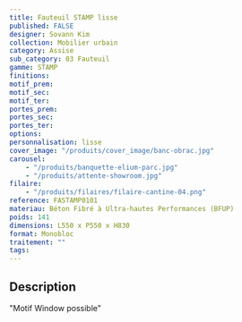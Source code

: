 ```yaml
---
title: Fauteuil STAMP lisse
published: FALSE
designer: Sovann Kim
collection: Mobilier urbain
category: Assise
sub_category: 03 Fauteuil
gamme: STAMP
finitions:
motif_prem:
motif_sec:
motif_ter:
portes_prem:
portes_sec:
portes_ter:
options:
personnalisation: lisse
cover_image: "/produits/cover_image/banc-obrac.jpg"
carousel:
    - "/produits/banquette-elium-parc.jpg"
    - "/produits/attente-showroom.jpg"
filaire:
    - "/produits/filaires/filaire-cantine-04.png"
reference: FASTAMP0101
materiau: Béton Fibré à Ultra-hautes Performances (BFUP)
poids: 141
dimensions: L550 x P550 x H830
format: Monobloc
traitement: ""
tags:
---
```


## Description

"Motif Window possible"
